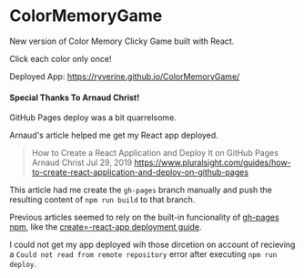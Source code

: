 # ColorMemoryGame
New version of Color Memory Clicky Game built with React.

Click each color only once!

Deployed App: https://ryverine.github.io/ColorMemoryGame/

#### Special Thanks To Arnaud Christ!

GitHub Pages deploy was a bit quarrelsome.

Arnaud's article helped me get my React app deployed.

>    How to Create a React Application and Deploy It on GitHub Pages
>    Arnaud Christ
>    Jul 29, 2019
>    https://www.pluralsight.com/guides/how-to-create-react-application-and-deploy-on-github-pages

This article had me create the `gh-pages` branch manually and push the resulting content of `npm run build` to that branch.

Previous articles seemed to rely on the built-in funcionality of [gh-pages npm](https://www.npmjs.com/package/gh-pages), like the [create=-react-app deployment guide](https://create-react-app.dev/docs/deployment).

I could not get my app deployed wih those dircetion on account of recieving a `Could not read from remote repository` error after executing `npm run deploy`.




